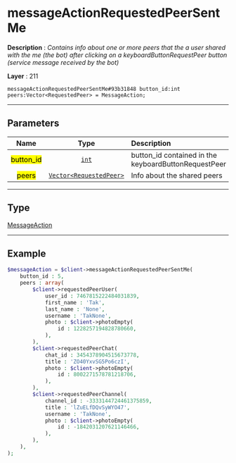# messageActionRequestedPeerSentMe

**Description** : *Contains info about one or more peers that the a user shared with the me (the bot) after clicking on a keyboardButtonRequestPeer button (service message received by the bot)*

**Layer** : 211

```tl
messageActionRequestedPeerSentMe#93b31848 button_id:int peers:Vector<RequestedPeer> = MessageAction;
```

---

## Parameters

| Name | Type | Description |
| :---: | :---: | :--- |
| <mark>button_id</mark> | [`int`](type/int) | button_id contained in the keyboardButtonRequestPeer |
| <mark>peers</mark> | [`Vector<RequestedPeer>`](type/RequestedPeer) | Info about the shared peers |

---

## Type

[MessageAction](type/MessageAction)

---

## Example

```php
$messageAction = $client->messageActionRequestedPeerSentMe(
	button_id : 5,
	peers : array(
		$client->requestedPeerUser(
			user_id : 7467815222484031839,
			first_name : 'Tak',
			last_name : 'None',
			username : 'TakNone',
			photo : $client->photoEmpty(
				id : 1228257194828780660,
			),
		),
		$client->requestedPeerChat(
			chat_id : 3454378904515673778,
			title : 'ZO40YxvSG5Po6czI',
			photo : $client->photoEmpty(
				id : 8002271578781218706,
			),
		),
		$client->requestedPeerChannel(
			channel_id : -3333144724461375859,
			title : 'lZuELfDQvSyWYO47',
			username : 'TakNone',
			photo : $client->photoEmpty(
				id : -1842031207621146466,
			),
		),
	),
);
```